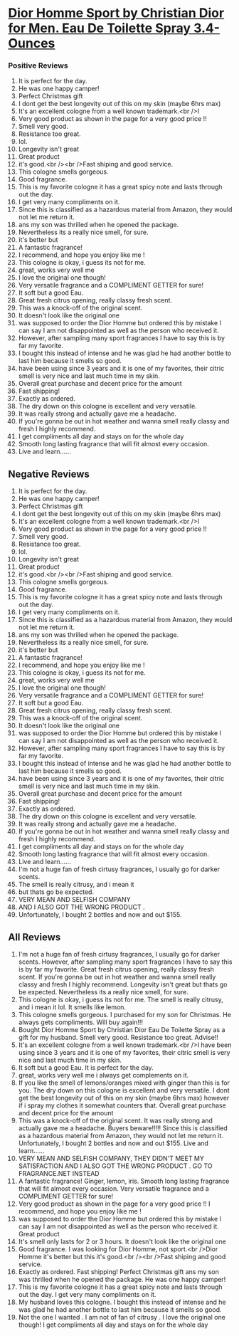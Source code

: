 # [Dior Homme Sport by Christian Dior for Men. Eau De Toilette Spray 3.4-Ounces](https://products.checkmycream.com/products/Dior-Homme-Sport-by-Christian-Dior-for-Men.-Eau-De-Toilette-Spray-3.4-Ounces.html)

### Positive Reviews

<ol>
      <li>It is perfect for the day.</li>
      <li>He was one happy camper!</li>
      <li>Perfect Christmas gift</li>
      <li>I dont get the best longevity out of this on my skin (maybe 6hrs max)</li>
      <li>It&#x27;s an excellent cologne from a well known trademark.&lt;br /&gt;I</li>
      <li>Very good product as shown in the page for a very good price !!</li>
      <li>Smell very good.</li>
      <li>Resistance too great.</li>
      <li>lol.</li>
      <li>Longevity isn&#x27;t great</li>
      <li>Great product</li>
      <li>it&#x27;s good.&lt;br /&gt;&lt;br /&gt;Fast shiping and good service.</li>
      <li>This cologne smells gorgeous.</li>
      <li>Good fragrance.</li>
      <li>This is my favorite cologne it has a great spicy note and lasts through out the day.</li>
      <li>I get very many compliments on it.</li>
      <li>Since this is classified as a hazardous material from Amazon, they would not let me return it.  </li>
      <li>ans my son was thrilled when he opened the package.</li>
      <li>Nevertheless its a really nice smell, for sure.</li>
      <li>it&#x27;s better but</li>
      <li>A fantastic fragrance!</li>
      <li>I recommend, and hope you enjoy like me !</li>
      <li>This cologne is okay, i guess its not for me.</li>
      <li>great, works very well me</li>
      <li>I love the original one though!</li>
      <li>Very versatile fragrance and a COMPLIMENT GETTER for sure!</li>
      <li>It soft but a good Eau.</li>
      <li>Great fresh citrus opening, really classy fresh scent.  </li>
      <li>This was a knock-off of the original scent.  </li>
      <li>It doesn&#x27;t look like the original one</li>
      <li>was supposed to order the Dior Homme but ordered this by mistake I can say I am not disappointed as well as the person who received it.</li>
      <li>However, after sampling many sport fragrances I have to say this is by far my favorite.  </li>
      <li>I bought this instead of intense and he was glad he had another bottle to last him because it smells so good.</li>
      <li>have been using since 3 years and it is one of my favorites, their citric smell is very nice and last much time in my skin.</li>
      <li>Overall great purchase and decent price for the amount</li>
      <li>Fast shipping!  </li>
      <li>Exactly as ordered.  </li>
      <li>The dry down on this cologne is excellent and very versatile.</li>
      <li>It was really strong and actually gave me a headache.  </li>
      <li>If you&#x27;re gonna be out in hot weather and wanna smell really classy and fresh I highly recommend.  </li>
      <li>I get compliments all day and stays on for the whole day</li>
      <li>Smooth long lasting fragrance that will fit almost every occasion.</li>
      <li>Live and learn......</li>
</ol>


<h2>Negative Reviews</h2>
<ol>
<li> It is perfect for the day.</li>
<li> He was one happy camper!</li>
<li> Perfect Christmas gift</li>
<li> I dont get the best longevity out of this on my skin (maybe 6hrs max)</li>
<li> It&#x27;s an excellent cologne from a well known trademark.&lt;br /&gt;I</li>
<li> Very good product as shown in the page for a very good price !!</li>
<li> Smell very good.</li>
<li> Resistance too great.</li>
<li> lol.</li>
<li> Longevity isn&#x27;t great</li>
<li> Great product</li>
<li> it&#x27;s good.&lt;br /&gt;&lt;br /&gt;Fast shiping and good service.</li>
<li> This cologne smells gorgeous.</li>
<li> Good fragrance.</li>
<li> This is my favorite cologne it has a great spicy note and lasts through out the day.</li>
<li> I get very many compliments on it.</li>
<li> Since this is classified as a hazardous material from Amazon, they would not let me return it.  </li>
<li> ans my son was thrilled when he opened the package.</li>
<li> Nevertheless its a really nice smell, for sure.</li>
<li> it&#x27;s better but</li>
<li> A fantastic fragrance!</li>
<li> I recommend, and hope you enjoy like me !</li>
<li> This cologne is okay, i guess its not for me.</li>
<li> great, works very well me</li>
<li> I love the original one though!</li>
<li> Very versatile fragrance and a COMPLIMENT GETTER for sure!</li>
<li> It soft but a good Eau.</li>
<li> Great fresh citrus opening, really classy fresh scent.  </li>
<li> This was a knock-off of the original scent.  </li>
<li> It doesn&#x27;t look like the original one</li>
<li> was supposed to order the Dior Homme but ordered this by mistake I can say I am not disappointed as well as the person who received it.</li>
<li> However, after sampling many sport fragrances I have to say this is by far my favorite.  </li>
<li> I bought this instead of intense and he was glad he had another bottle to last him because it smells so good.</li>
<li> have been using since 3 years and it is one of my favorites, their citric smell is very nice and last much time in my skin.</li>
<li> Overall great purchase and decent price for the amount</li>
<li> Fast shipping!  </li>
<li> Exactly as ordered.  </li>
<li> The dry down on this cologne is excellent and very versatile.</li>
<li> It was really strong and actually gave me a headache.  </li>
<li> If you&#x27;re gonna be out in hot weather and wanna smell really classy and fresh I highly recommend.  </li>
<li> I get compliments all day and stays on for the whole day</li>
<li> Smooth long lasting fragrance that will fit almost every occasion.</li>
<li> Live and learn......</li>
<li> I&#x27;m not a huge fan of fresh cirtusy fragrances, I usually go for darker scents.  </li>
<li> The smell is really citrusy, and i mean it</li>
<li> but thats go be expected.</li>
<li> VERY MEAN AND SELFISH COMPANY</li>
<li> AND I ALSO GOT THE WRONG PRODUCT .</li>
<li> Unfortunately, I bought 2 bottles and now and out $155.  </li>
</ol>

<h2>All Reviews</h2>

<ol>
    <li> I&#x27;m not a huge fan of fresh cirtusy fragrances, I usually go for darker scents.  However, after sampling many sport fragrances I have to say this is by far my favorite.  Great fresh citrus opening, really classy fresh scent.  If you&#x27;re gonna be out in hot weather and wanna smell really classy and fresh I highly recommend.  Longevity isn&#x27;t great but thats go be expected. Nevertheless its a really nice smell, for sure.</li>
    <li> This cologne is okay, i guess its not for me. The smell is really citrusy, and i mean it lol. It smells like lemon.</li>
    <li> This cologne smells gorgeous. I purchased for my son for Christmas. He always gets compliments. Will buy again!!!</li>
    <li> Bought Dior Homme Sport by Christian Dior Eau De Toilette Spray as a gift for my husband. Smell very good. Resistance too great. Advise!!</li>
    <li> It&#x27;s an excellent cologne from a well known trademark.&lt;br /&gt;I have been using since 3 years and it is one of my favorites, their citric smell is very nice and last much time in my skin.</li>
    <li> It soft but a good Eau. It is perfect for the day.</li>
    <li> great, works very well me i always get complements on it.</li>
    <li> If you like the smell of lemons/oranges mixed with ginger than this is for you. The dry down on this cologne is excellent and very versatile. I dont get the best longevity out of this on my skin (maybe 6hrs max) however if i spray my clothes it somewhat counters that. Overall great purchase and decent price for the amount</li>
    <li> This was a knock-off of the original scent.  It was really strong and actually gave me a headache.  Buyers beware!!!!! Since this is classified as a hazardous material from Amazon, they would not let me return it.  Unfortunately, I bought 2 bottles and now and out $155.  Live and learn......</li>
    <li> VERY MEAN AND SELFISH COMPANY, THEY DIDN&#x27;T MEET MY SATISFACTION AND I ALSO GOT THE WRONG PRODUCT . GO TO FRAGRANCE.NET INSTEAD</li>
    <li> A fantastic fragrance! Ginger, lemon, iris. Smooth long lasting fragrance that will fit almost every occasion. Very versatile fragrance and a COMPLIMENT GETTER for sure!</li>
    <li> Very good product as shown in the page for a very good price !! I recommend, and hope you enjoy like me !</li>
    <li> was supposed to order the Dior Homme but ordered this by mistake I can say I am not disappointed as well as the person who received it. Great product</li>
    <li> It&#x27;s smell only lasts for 2 or 3 hours. It doesn&#x27;t look like the original one</li>
    <li> Good fragrance. I was looking for Dior Homme, not sport.&lt;br /&gt;Dior Homme it&#x27;s better but this it&#x27;s good.&lt;br /&gt;&lt;br /&gt;Fast shiping and good service.</li>
    <li> Exactly as ordered.  Fast shipping!  Perfect Christmas gift ans my son was thrilled when he opened the package. He was one happy camper!</li>
    <li> This is my favorite cologne it has a great spicy note and lasts through out the day. I get very many compliments on it.</li>
    <li> My husband loves this cologne.  I bought this instead of intense and he was glad he had another bottle to last him because it smells so good.</li>
    <li> Not the one I wanted . I am not of fan of citrusy . I love the original one though! I get compliments all day and stays on for the whole day</li>
</ol>




